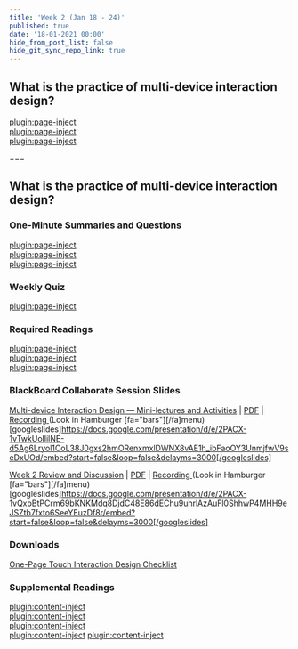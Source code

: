 ```yaml
---
title: 'Week 2 (Jan 18 - 24)'
published: true
date: '18-01-2021 00:00'
hide_from_post_list: false
hide_git_sync_repo_link: true
---
```


## What is the practice of multi-device interaction design?

[plugin:page-inject](/211/weekly-readings/week-02-1?template=partials/embedlycardlinkonly)  
[plugin:page-inject](/211/weekly-readings/week-02-2?template=partials/embedlycardlinkonly)  
[plugin:page-inject](/211/weekly-readings/week-02-3?template=partials/embedlycardlinkonly)  

===

## **What is the practice of multi-device interaction design?**

### One-Minute Summaries and Questions  
[plugin:page-inject](/211/lms-assignments/one-minute-summaries/week-02-1)  
[plugin:page-inject](/211/lms-assignments/one-minute-summaries/week-02-2)  
[plugin:page-inject](/211/lms-assignments/one-minute-summaries/week-02-3)  

### Weekly Quiz
[plugin:page-inject](/211/lms-assignments/weekly-review-quizzes/week-02)  

### Required Readings  
[plugin:page-inject](/211/weekly-readings/week-02-1)  
[plugin:page-inject](/211/weekly-readings/week-02-2)  
[plugin:page-inject](/211/weekly-readings/week-02-3)  

### BlackBoard Collaborate Session Slides
[Multi-device Interaction Design — Mini-lectures and Activities](https://docs.google.com/presentation/d/e/2PACX-1vTwkUolIilNE-d5Ag6Lryol1CoL38J0gxs2hmORenxmxlDWNX8vAE1h_ibFaoOY3UnmjfwV9seDxUOd/pub?start=false&loop=false&delayms=3000) | [PDF](https://canvas.sfu.ca/courses/59869/files/folder/Downloads/Slides%20PDFs/Mini-Lectures%20and%20Activities/Week-02) | [Recording ](https://canvas.sfu.ca/courses/59869/external_tools/3544) (Look in Hamburger [fa="bars"][/fa]menu)
[googleslides]https://docs.google.com/presentation/d/e/2PACX-1vTwkUolIilNE-d5Ag6Lryol1CoL38J0gxs2hmORenxmxlDWNX8vAE1h_ibFaoOY3UnmjfwV9seDxUOd/embed?start=false&loop=false&delayms=3000[/googleslides]

[Week 2 Review and Discussion](https://docs.google.com/presentation/d/e/2PACX-1vQxbBtPCrm69bKNKMdq8DjdC48E86dEChu9uhrlAzAuFl0ShhwP4MHH9eJSZtb7fxto6SeeYEuzDf8r/pub?start=false&loop=false&delayms=3000) | [PDF](https://canvas.sfu.ca/courses/59869/files/folder/Downloads/Slides%20PDFs/Review%20and%20Discussion/Week-02) | [Recording ](https://canvas.sfu.ca/courses/59869/external_tools/3544) (Look in Hamburger [fa="bars"][/fa]menu)
[googleslides]https://docs.google.com/presentation/d/e/2PACX-1vQxbBtPCrm69bKNKMdq8DjdC48E86dEChu9uhrlAzAuFl0ShhwP4MHH9eJSZtb7fxto6SeeYEuzDf8r/embed?start=false&loop=false&delayms=3000[/googleslides]

### Downloads
[One-Page Touch Interaction Design Checklist](https://canvas.sfu.ca/courses/59869/files/folder/Downloads/Touch%20Interaction%20Checklist)  

### Supplemental Readings  
[plugin:content-inject](/211/ux-techniques-guide/what-is-the-practice-of-multidevice-interaction-design/designing-for-touch)  
[plugin:content-inject](/211/ux-techniques-guide/what-is-the-practice-of-multidevice-interaction-design/interaction-design)  
[plugin:content-inject](/211/ux-techniques-guide/what-is-the-practice-of-multidevice-interaction-design/mobile-and-multidevice-web-design)  
[plugin:content-inject](/211/ux-techniques-guide/what-is-the-practice-of-multidevice-interaction-design/problem-statements)
[plugin:content-inject](/211/ux-techniques-guide/how-to-bridge-the-gap-between-the-problem-space-and-design-space/conceptual-models)  
